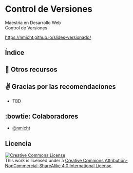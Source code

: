 # Control de Versiones

Maestría en Desarrollo Web  
Control de Versiones

https://nmicht.github.io/slides-versionado/

## Índice


## :book: Otros recursos

## :v: Gracias por las recomendaciones

* TBD

## :bowtie: Colaboradores

* [@nmicht](https://github.com/nmicht)

## Licencia

<a rel="license" href="http://creativecommons.org/licenses/by-nc-sa/4.0/"><img alt="Creative Commons License" style="border-width:0" src="https://i.creativecommons.org/l/by-nc-sa/4.0/88x31.png" /></a><br />This work is licensed under a <a rel="license" href="http://creativecommons.org/licenses/by-nc-sa/4.0/">Creative Commons Attribution-NonCommercial-ShareAlike 4.0 International License</a>.
